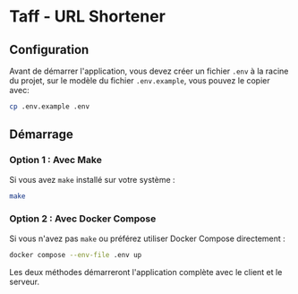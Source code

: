 # Taff - URL Shortener

## Configuration

Avant de démarrer l'application, vous devez créer un fichier `.env` à la racine du projet, sur le modèle du fichier `.env.example`, vous pouvez le copier  avec:

```bash
cp .env.example .env
```

## Démarrage

### Option 1 : Avec Make
Si vous avez `make` installé sur votre système :
```bash
make
```

### Option 2 : Avec Docker Compose
Si vous n'avez pas `make` ou préférez utiliser Docker Compose directement :
```bash
docker compose --env-file .env up
```

Les deux méthodes démarreront l'application complète avec le client et le serveur.
